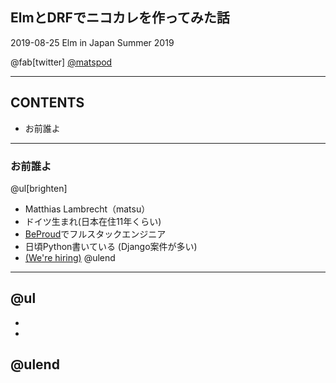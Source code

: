 ## ElmとDRFでニコカレを作ってみた話
2019-08-25 Elm in Japan Summer 2019

@fab[twitter] [@matspod](https://twitter.com/matspod)

---
## CONTENTS
- お前誰よ
---
### お前誰よ
@ul[brighten]
 * Matthias Lambrecht（matsu）
 * ドイツ生まれ(日本在住11年くらい)
 * [BeProud](https://www.beproud.jp)でフルスタックエンジニア
 * 日頃Python書いている (Django案件が多い)
 * [(We're hiring)](https://www.beproud.jp/careers/)
@ulend
---
@ul
-
-
-
@ulend
---
